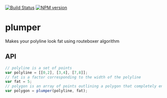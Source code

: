 [![Build Status](https://secure.travis-ci.org/code42day/plumper.png)](http://travis-ci.org/code42day/plumper)
[![NPM version](https://badge.fury.io/js/plumper.png)](http://badge.fury.io/js/plumper)

# plumper

Makes your polyline look fat using routeboxer algorithm


## API

```javascript
// polyline is a set of points
var polyline = [[0,2], [3,4], [7,8]];
// fat is a factor corresponding to the width of the polyline
var fat = 5;
// polygon is an array of points outlining a polygon that completely encompasses a line
var polygon = plumper(polyline, fat);
```
